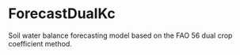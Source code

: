 # ForecastDualKc
Soil water balance forecasting model based on the FAO 56 dual crop coefficient method.
